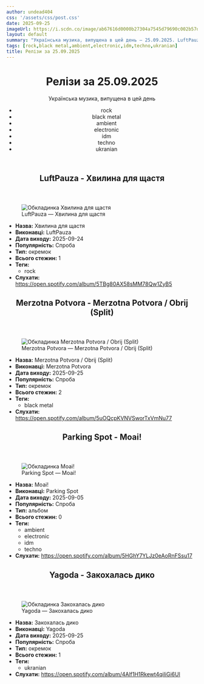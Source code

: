 ```yaml
---
author: undead404
css: '/assets/css/post.css'
date: 2025-09-25
imageUrl: https://i.scdn.co/image/ab67616d0000b27304a7545d79690c002b57d0fc
layout: default
summary: "Українська музика, випущена в цей день – 25.09.2025. LuftPauza, Merzotna Potvora, Parking Spot, Yagoda та інші"
tags: [rock,black metal,ambient,electronic,idm,techno,ukranian]
title: Релізи за 25.09.2025
---
```


<main class="main-content">
  <header>
    <h1>Релізи за <time datetime="2025-09-25">25.09.2025</time></h1>
    <p class="summary">Українська музика, випущена в цей день</p>
      <ul class="tags">
          <li>rock</li>
          <li>black metal</li>
          <li>ambient</li>
          <li>electronic</li>
          <li>idm</li>
          <li>techno</li>
          <li>ukranian</li>
      </ul>
  </header>
  <section class="releases">
    <article class="release">
      <header>
        <h2>
          LuftPauza - Хвилина для щастя
        </h2>
      </header>
      <figure>
        <img src="https://i.scdn.co/image/ab67616d0000b27304a7545d79690c002b57d0fc" alt="Обкладинка Хвилина для щастя">
        <figcaption>LuftPauza — Хвилина для щастя</figcaption>
      </figure>
      <ul>
        <li><strong>Назва:</strong> Хвилина для щастя</li>
        <li><strong>Виконавці:</strong> LuftPauza</li>
        <li><strong>Дата виходу:</strong> 2025-09-24</li>
        <li><strong>Популярність:</strong> Спроба</li>
        <li><strong>Тип:</strong> окремок</li>
        <li><strong>Всього стежин:</strong> 1</li>
            <li><strong>Теги:</strong>
            <ul class="tags">
                <li class="tag">rock</li>
            </ul>
            </li>
        <li><strong>Слухати:</strong> <a href="https://open.spotify.com/album/5TBg80AX58sMM78Qw1ZyB5" target="_blank">https:&#x2F;&#x2F;open.spotify.com&#x2F;album&#x2F;5TBg80AX58sMM78Qw1ZyB5</a></li>
      </ul>
    </article>
    <article class="release">
      <header>
        <h2>
          Merzotna Potvora - Merzotna Potvora &#x2F; Obrij (Split)
        </h2>
      </header>
      <figure>
        <img src="https://i.scdn.co/image/ab67616d0000b273e0b6662b9958e699647b5cf7" alt="Обкладинка Merzotna Potvora &#x2F; Obrij (Split)">
        <figcaption>Merzotna Potvora — Merzotna Potvora &#x2F; Obrij (Split)</figcaption>
      </figure>
      <ul>
        <li><strong>Назва:</strong> Merzotna Potvora &#x2F; Obrij (Split)</li>
        <li><strong>Виконавці:</strong> Merzotna Potvora</li>
        <li><strong>Дата виходу:</strong> 2025-09-25</li>
        <li><strong>Популярність:</strong> Спроба</li>
        <li><strong>Тип:</strong> окремок</li>
        <li><strong>Всього стежин:</strong> 2</li>
            <li><strong>Теги:</strong>
            <ul class="tags">
                <li class="tag">black metal</li>
            </ul>
            </li>
        <li><strong>Слухати:</strong> <a href="https://open.spotify.com/album/5uOQcpKVNVSworTxVmNu77" target="_blank">https:&#x2F;&#x2F;open.spotify.com&#x2F;album&#x2F;5uOQcpKVNVSworTxVmNu77</a></li>
      </ul>
    </article>
    <article class="release">
      <header>
        <h2>
          Parking Spot - Moai!
        </h2>
      </header>
      <figure>
        <img src="https://i.scdn.co/image/ab67616d0000b27360192ad5af542e0d2e734c0e" alt="Обкладинка Moai!">
        <figcaption>Parking Spot — Moai!</figcaption>
      </figure>
      <ul>
        <li><strong>Назва:</strong> Moai!</li>
        <li><strong>Виконавці:</strong> Parking Spot</li>
        <li><strong>Дата виходу:</strong> 2025-09-05</li>
        <li><strong>Популярність:</strong> Спроба</li>
        <li><strong>Тип:</strong> альбом</li>
        <li><strong>Всього стежин:</strong> 0</li>
            <li><strong>Теги:</strong>
            <ul class="tags">
                <li class="tag">ambient</li>
                <li class="tag">electronic</li>
                <li class="tag">idm</li>
                <li class="tag">techno</li>
            </ul>
            </li>
        <li><strong>Слухати:</strong> <a href="https://open.spotify.com/album/5HGhY7YLJz0eAoRnFSsu17" target="_blank">https:&#x2F;&#x2F;open.spotify.com&#x2F;album&#x2F;5HGhY7YLJz0eAoRnFSsu17</a></li>
      </ul>
    </article>
    <article class="release">
      <header>
        <h2>
          Yagoda - Закохалась дико
        </h2>
      </header>
      <figure>
        <img src="https://i.scdn.co/image/ab67616d0000b27313ffecbc64bf0abea4bc6f6b" alt="Обкладинка Закохалась дико">
        <figcaption>Yagoda — Закохалась дико</figcaption>
      </figure>
      <ul>
        <li><strong>Назва:</strong> Закохалась дико</li>
        <li><strong>Виконавці:</strong> Yagoda</li>
        <li><strong>Дата виходу:</strong> 2025-09-25</li>
        <li><strong>Популярність:</strong> Спроба</li>
        <li><strong>Тип:</strong> окремок</li>
        <li><strong>Всього стежин:</strong> 1</li>
            <li><strong>Теги:</strong>
            <ul class="tags">
                <li class="tag">ukranian</li>
            </ul>
            </li>
        <li><strong>Слухати:</strong> <a href="https://open.spotify.com/album/4Alf1H1Rkewt4qiliGi6Ul" target="_blank">https:&#x2F;&#x2F;open.spotify.com&#x2F;album&#x2F;4Alf1H1Rkewt4qiliGi6Ul</a></li>
      </ul>
    </article>
  </section>
</main>